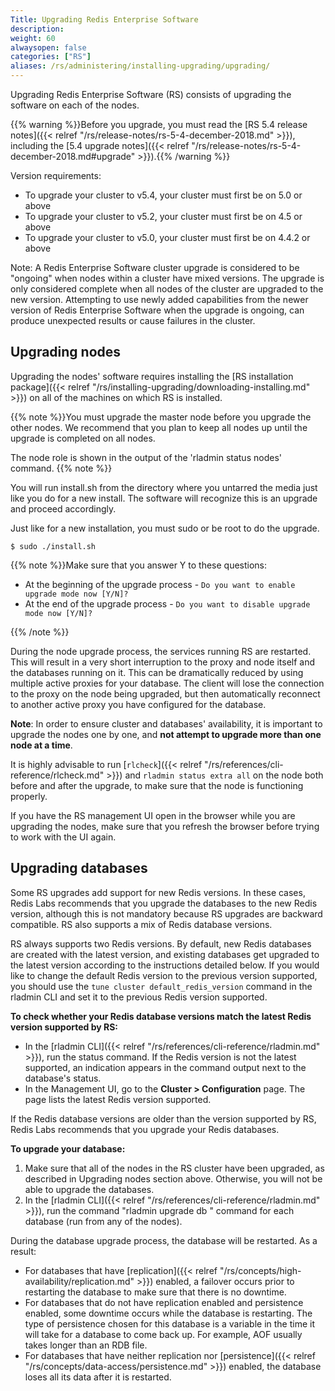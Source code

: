 ```yaml
---
Title: Upgrading Redis Enterprise Software
description: 
weight: 60
alwaysopen: false
categories: ["RS"]
aliases: /rs/administering/installing-upgrading/upgrading/
---
```

Upgrading Redis Enterprise Software (RS) consists of upgrading the
software on each of the nodes.

{{% warning %}}Before you upgrade, you must read the [RS 5.4 release notes]({{< relref "/rs/release-notes/rs-5-4-december-2018.md" >}}), including the [5.4 upgrade notes]({{< relref "/rs/release-notes/rs-5-4-december-2018.md#upgrade" >}}).{{% /warning %}}

Version requirements:

- To upgrade your cluster to v5.4, your cluster must first be on 5.0 or above
- To upgrade your cluster to v5.2, your cluster must first be on 4.5 or above
- To upgrade your cluster to v5.0, your cluster must first be on 4.4.2 or above

Note: A Redis Enterprise Software cluster upgrade is considered to be
"ongoing" when nodes within a cluster have mixed versions. The upgrade
is only considered complete when all nodes of the cluster are upgraded
to the new version. Attempting to use newly added capabilities from the
newer version of Redis Enterprise Software when the upgrade is ongoing,
can produce unexpected results or cause failures in the cluster.

## Upgrading nodes

Upgrading the nodes' software requires installing the [RS installation
package]({{< relref "/rs/installing-upgrading/downloading-installing.md" >}})
on all of the machines on which RS is installed.

{{% note %}}You must upgrade the master node before you upgrade the other nodes.
We recommend that you plan to keep all nodes up until the upgrade is completed
on all nodes.

The node role is shown in the output of the 'rladmin status
nodes' command.
{{% note %}}

You will run install.sh from the directory where you untarred the media
just like you do for a new install. The software will recognize this is
an upgrade and proceed accordingly.

Just like for a new installation, you must sudo or be root to do the
upgrade.

```src
$ sudo ./install.sh
```

{{% note %}}Make sure that you answer Y to these questions:

- At the beginning of the upgrade process - `Do you want to enable upgrade mode now [Y/N]?`
- At the end of the upgrade process - `Do you want to disable upgrade mode now [Y/N]?`

{{% /note %}}

During the node upgrade process, the services running RS are restarted.
This will result in a very short interruption to the proxy and node
itself and the databases running on it. This can be dramatically reduced
by using multiple active proxies for your database. The client will lose
the connection to the proxy on the node being upgraded, but then
automatically reconnect to another active proxy you have configured for
the database.

**Note**: In order to ensure cluster and databases' availability, it is
important to upgrade the nodes one by one, and **not attempt to upgrade
more than one node at a time**.

It is highly advisable to run [`rlcheck`]({{< relref "/rs/references/cli-reference/rlcheck.md" >}})
and `rladmin status extra all` on the node both before and after the upgrade,
to make sure that the node is functioning properly.

If you have the RS management UI open in the browser while you are
upgrading the nodes, make sure that you refresh the browser before trying
to work with the UI again.

## Upgrading databases

Some RS upgrades add support for new Redis versions. In these cases,
Redis Labs recommends that you upgrade the databases to the new Redis
version, although this is not mandatory because RS upgrades are backward
compatible. RS also supports a mix of Redis database versions.

RS always supports two Redis versions. By default, new Redis databases
are created with the latest version, and existing databases get upgraded
to the latest version according to the instructions detailed below. If
you would like to change the default Redis version to the previous
version supported, you should use the `tune cluster default_redis_version`
command in the rladmin CLI and set it to the previous Redis version supported.

**To check whether your Redis database versions match the latest Redis
version supported by RS:**

- In the [rladmin CLI]({{< relref "/rs/references/cli-reference/rladmin.md" >}}),
    run the status command.
    If the Redis version is not the latest supported, an indication
    appears in the command output next to the database's status.
- In the Management UI, go to the **Cluster \> Configuration** page.
    The page lists the latest Redis version supported.

If the Redis database versions are older than the version supported by
RS, Redis Labs recommends that you upgrade your Redis databases.

**To upgrade your database:**

1. Make sure that all of the nodes in the RS cluster have been upgraded,
    as described in Upgrading nodes section above. Otherwise, you will
    not be able to upgrade the databases.
1. In the [rladmin CLI]({{< relref "/rs/references/cli-reference/rladmin.md" >}}),
    run the command "rladmin upgrade db <db-name>" command for each database (run from any of the nodes).

During the database upgrade process, the database will be restarted. As
a result:

- For databases that have [replication]({{< relref "/rs/concepts/high-availability/replication.md" >}})
    enabled, a failover occurs prior to restarting the database to make sure that
    there is no downtime.
- For databases that do not have replication enabled and persistence
    enabled, some downtime occurs while the database is restarting. The
    type of persistence chosen for this database is a variable in the
    time it will take for a database to come back up. For example, AOF
    usually takes longer than an RDB file.
- For databases that have neither replication nor [persistence]({{< relref "/rs/concepts/data-access/persistence.md" >}})
    enabled, the database loses all its data after it is restarted.
